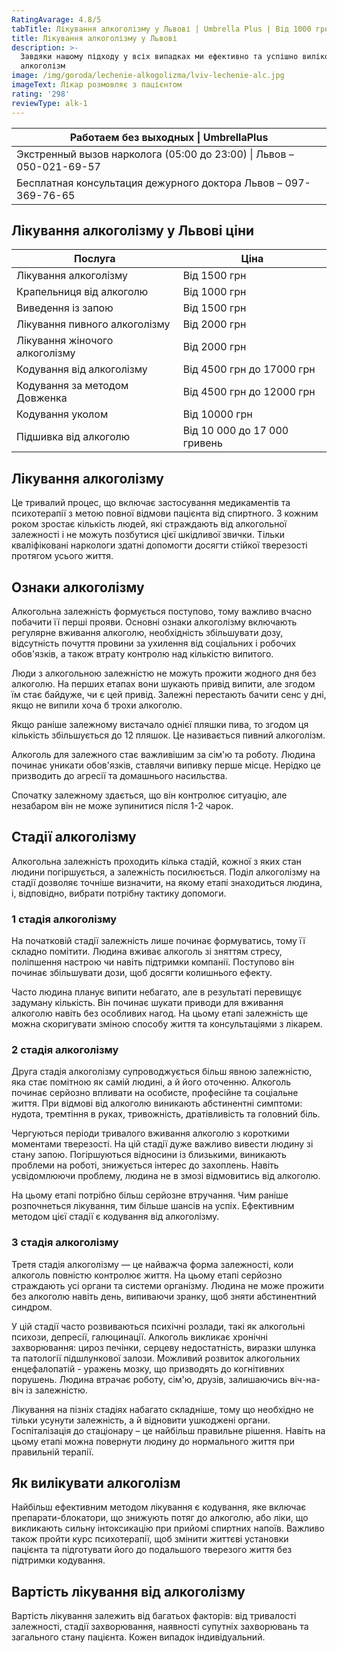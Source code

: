 ```yaml
---
RatingAvarage: 4.8/5
tabTitle: Лікування алкоголізму у Львові | Umbrella Plus | Від 1000 грн
title: Лікування алкоголізму у Львові
description: >-
  Завдяки нашому підходу у всіх випадках ми ефективно та успішно виліковуємо
  алкоголізм
image: /img/goroda/lechenie-alkogolizma/lviv-lechenie-alc.jpg
imageText: Лікар розмовляє з пацієнтом
rating: '298'
reviewType: alk-1
---
```


| Работаем без выходных \| UmbrellaPlus                                |
| -------------------------------------------------------------------- |
| Экстренный вызов нарколога (05:00 до 23:00) \| Львов – 050-021-69-57 |
| Бесплатная консультация дежурного доктора Львов – 097-369-76-65      |

## Лікування алкоголізму у Львові ціни

| Послуга                        | Ціна                         |
| ------------------------------ | ---------------------------- |
| Лікування алкоголізму          | Від 1500 грн                 |
| Крапельниця від алкоголю       | Від 1000 грн                 |
| Виведення із запою             | Від 1500 грн                 |
| Лікування пивного алкоголізму  | Від 2000 грн                 |
| Лікування жіночого алкоголізму | Від 2000 грн                 |
| Кодування від алкоголізму      | Від 4500 грн до 17000 грн    |
| Кодування за методом Довженка  | Від 4500 грн до 12000 грн    |
| Кодування уколом               | Від 10000 грн                |
| Підшивка від алкоголю          | Від 10 000 до 17 000 гривень |

## Лікування алкоголізму

Це тривалий процес, що включає застосування медикаментів та психотерапії з метою повної відмови пацієнта від спиртного. З кожним роком зростає кількість людей, які страждають від алкогольної залежності і не можуть позбутися цієї шкідливої ​​звички. Тільки кваліфіковані наркологи здатні допомогти досягти стійкої тверезості протягом усього життя.

## Ознаки алкоголізму

Алкогольна залежність формується поступово, тому важливо вчасно побачити її перші прояви. Основні ознаки алкоголізму включають регулярне вживання алкоголю, необхідність збільшувати дозу, відсутність почуття провини за ухилення від соціальних і робочих обов'язків, а також втрату контролю над кількістю випитого.

Люди з алкогольною залежністю не можуть прожити жодного дня без алкоголю. На перших етапах вони шукають привід випити, але згодом їм стає байдуже, чи є цей привід. Залежні перестають бачити сенс у дні, якщо не випили хоча б трохи алкоголю.

Якщо раніше залежному вистачало однієї пляшки пива, то згодом ця кількість збільшується до 12 пляшок. Це називається пивний алкоголізм.

Алкоголь для залежного стає важливішим за сім'ю та роботу. Людина починає уникати обов'язків, ставлячи випивку перше місце. Нерідко це призводить до агресії та домашнього насильства.

Спочатку залежному здається, що він контролює ситуацію, але незабаром він не може зупинитися після 1-2 чарок.

## Стадії алкоголізму

Алкогольна залежність проходить кілька стадій, кожної з яких стан людини погіршується, а залежність посилюється. Поділ алкоголізму на стадії дозволяє точніше визначити, на якому етапі знаходиться людина, і, відповідно, вибрати потрібну тактику допомоги.

### 1 стадія алкоголізму

На початковій стадії залежність лише починає формуватись, тому її складно помітити. Людина вживає алкоголь зі зняттям стресу, поліпшення настрою чи навіть підтримки компанії. Поступово він починає збільшувати дози, щоб досягти колишнього ефекту.

Часто людина планує випити небагато, але в результаті перевищує задуману кількість. Він починає шукати приводи для вживання алкоголю навіть без особливих нагод. На цьому етапі залежність ще можна скоригувати зміною способу життя та консультаціями з лікарем.

### 2 стадія алкоголізму

Друга стадія алкоголізму супроводжується більш явною залежністю, яка стає помітною як самій людині, а й його оточенню. Алкоголь починає серйозно впливати на особисте, професійне та соціальне життя. При відмові від алкоголю виникають абстинентні симптоми: нудота, тремтіння в руках, тривожність, дратівливість та головний біль.

Чергуються періоди тривалого вживання алкоголю з короткими моментами тверезості. На цій стадії дуже важливо вивести людину зі стану запою. Погіршуються відносини із близькими, виникають проблеми на роботі, знижується інтерес до захоплень. Навіть усвідомлюючи проблему, людина не в змозі відмовитись від алкоголю.

На цьому етапі потрібно більш серйозне втручання. Чим раніше розпочнеться лікування, тим більше шансів на успіх. Ефективним методом цієї стадії є кодування від алкоголізму.

### 3 стадія алкоголізму

Третя стадія алкоголізму — це найважча форма залежності, коли алкоголь повністю контролює життя. На цьому етапі серйозно страждають усі органи та системи організму. Людина не може прожити без алкоголю навіть день, випиваючи зранку, щоб зняти абстинентний синдром.

У цій стадії часто розвиваються психічні розлади, такі як алкогольні психози, депресії, галюцинації. Алкоголь викликає хронічні захворювання: цироз печінки, серцеву недостатність, виразки шлунка та патології підшлункової залози. Можливий розвиток алкогольних енцефалопатій - уражень мозку, що призводять до когнітивних порушень. Людина втрачає роботу, сім'ю, друзів, залишаючись віч-на-віч із залежністю.

Лікування на пізніх стадіях набагато складніше, тому що необхідно не тільки усунути залежність, а й відновити ушкоджені органи. Госпіталізація до стаціонару – це найбільш правильне рішення. Навіть на цьому етапі можна повернути людину до нормального життя при правильній терапії.

## Як вилікувати алкоголізм

Найбільш ефективним методом лікування є кодування, яке включає препарати-блокатори, що знижують потяг до алкоголю, або ліки, що викликають сильну інтоксикацію при прийомі спиртних напоїв. Важливо також пройти курс психотерапії, щоб змінити життєві установки пацієнта та підготувати його до подальшого тверезого життя без підтримки кодування.

## Вартість лікування від алкоголізму

Вартість лікування залежить від багатьох факторів: від тривалості залежності, стадії захворювання, наявності супутніх захворювань та загального стану пацієнта. Кожен випадок індивідуальний.
